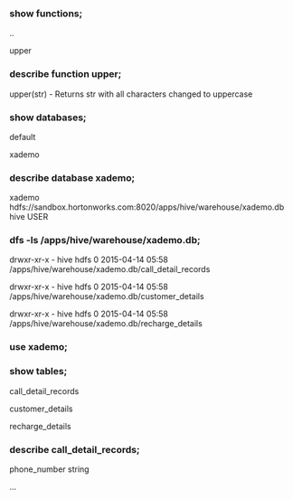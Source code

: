 
### show functions;
..

upper

### describe function upper;
upper(str) - Returns str with all characters changed to uppercase

### show databases;
default

xademo

### describe database xademo;
xademo		hdfs://sandbox.hortonworks.com:8020/apps/hive/warehouse/xademo.db	hive	USER

### dfs -ls /apps/hive/warehouse/xademo.db;
drwxr-xr-x   - hive hdfs          0 2015-04-14 05:58 /apps/hive/warehouse/xademo.db/call_detail_records

drwxr-xr-x   - hive hdfs          0 2015-04-14 05:58 /apps/hive/warehouse/xademo.db/customer_details

drwxr-xr-x   - hive hdfs          0 2015-04-14 05:58 /apps/hive/warehouse/xademo.db/recharge_details

### use xademo;

### show tables;
call_detail_records

customer_details

recharge_details

### describe call_detail_records;
phone_number        	string

...
